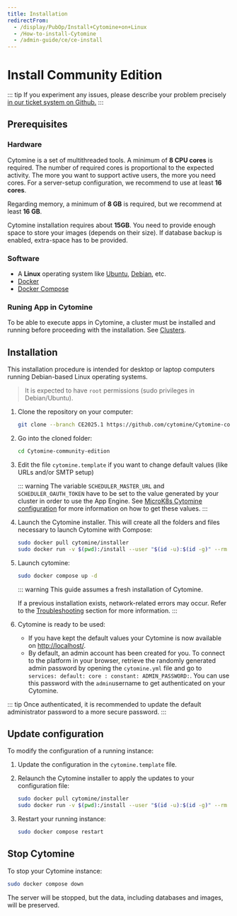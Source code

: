 ```yaml
---
title: Installation
redirectFrom:
  - /display/PubOp/Install+Cytomine+on+Linux
  - /How-to-install-Cytomine
  - /admin-guide/ce/ce-install
---
```


# Install Community Edition

::: tip
If you experiment any issues, please describe your problem precisely [in our ticket system on Github.](https://github.com/cytomine/cytomine/issues)
:::

## Prerequisites

### Hardware

Cytomine is a set of multithreaded tools. A minimum of **8 CPU cores** is required. The number of required cores is proportional to the expected activity. The more you want to support active users, the more you need cores. For a server-setup configuration, we recommend to use at least **16 cores**.

Regarding memory, a minimum of **8 GB** is required, but we recommend at least **16 GB**.

Cytomine installation requires about **15GB**. You need to provide enough space to store your images (depends on their size). If database backup is enabled, extra-space has to be provided.

### Software

- A **Linux** operating system like [Ubuntu](https://ubuntu.com/), [Debian](https://www.debian.org/), etc.
- [Docker](https://www.docker.com/)
- [Docker Compose](https://docs.docker.com/compose/)

### Runing App in Cytomine

To be able to execute apps in Cytomine, a cluster must be installed and running before proceeding with the installation. See [Clusters](/admin-guide/clusters/).

## Installation

This installation procedure is intended for desktop or laptop computers running Debian-based Linux operating systems.

> It is expected to have `root` permissions (sudo privileges in Debian/Ubuntu).

1. Clone the repository on your computer:

   ```bash
   git clone --branch CE2025.1 https://github.com/cytomine/Cytomine-community-edition.git
   ```

2. Go into the cloned folder:

   ```bash
   cd Cytomine-community-edition
   ```

3. Edit the file `cytomine.template` if you want to change default values (like URLs and/or SMTP setup)

   ::: warning
   The variable `SCHEDULER_MASTER_URL` and `SCHEDULER_OAUTH_TOKEN` have to be set to the value generated by your cluster in order to use the App Engine. See [MicroK8s Cytomine configuration](/admin-guide/clusters/microk8s/installation#cytomine-configuration) for more information on how to get these values.
   :::

4. Launch the Cytomine installer. This will create all the folders and files necessary to launch Cytomine with Compose:

   ```bash
   sudo docker pull cytomine/installer
   sudo docker run -v $(pwd):/install --user "$(id -u):$(id -g)" --rm -it cytomine/installer:latest deploy -s /install
   ```

5. Launch cytomine:

   ```bash
   sudo docker compose up -d
   ```

   ::: warning
   This guide assumes a fresh installation of Cytomine.

   If a previous installation exists, network-related errors may occur. Refer to the [Troubleshooting](/admin-guide/ce/troubleshooting) section for more information.
   :::

6. Cytomine is ready to be used:

   - If you have kept the default values your Cytomine is now available on <http://localhost/>.
   - By default, an admin account has been created for you. To connect to the platform in your browser, retrieve the randomly generated admin password by opening the `cytomine.yml` file and go to `services: default: core : constant: ADMIN_PASSWORD:`. You can use this password with the `admin`username to get authenticated on your Cytomine.

::: tip
Once authenticated, it is recommended to update the default administrator password to a more secure password.
:::

## Update configuration

To modify the configuration of a running instance:

1. Update the configuration in the `cytomine.template` file.
2. Relaunch the Cytomine installer to apply the updates to your configuration file:

   ```bash
   sudo docker pull cytomine/installer
   sudo docker run -v $(pwd):/install --user "$(id -u):$(id -g)" --rm -it cytomine/installer:latest deploy -s /install
   ```

3. Restart your running instance:

   ```bash
   sudo docker compose restart
   ```

## Stop Cytomine

To stop your Cytomine instance:

```bash
sudo docker compose down
```

The server will be stopped, but the data, including databases and images, will be preserved.
